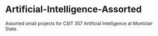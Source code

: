 # Artificial-Intelligence-Assorted
Assorted small projects for CSIT 357 Artificial Intelligence at Montclair State. 